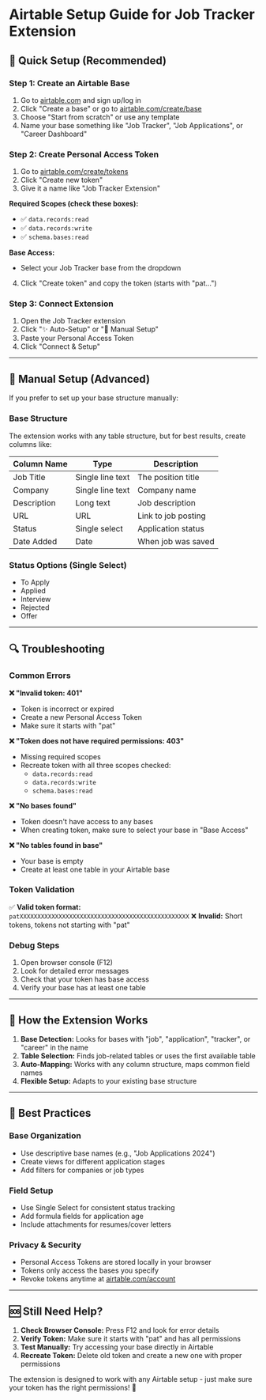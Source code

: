 # Airtable Setup Guide for Job Tracker Extension

## 🚀 Quick Setup (Recommended)

### Step 1: Create an Airtable Base
1. Go to [airtable.com](https://airtable.com) and sign up/log in
2. Click "Create a base" or go to [airtable.com/create/base](https://airtable.com/create/base)
3. Choose "Start from scratch" or use any template
4. Name your base something like "Job Tracker", "Job Applications", or "Career Dashboard"

### Step 2: Create Personal Access Token
1. Go to [airtable.com/create/tokens](https://airtable.com/create/tokens)
2. Click "Create new token"
3. Give it a name like "Job Tracker Extension"

**Required Scopes (check these boxes):**
- ✅ `data.records:read`
- ✅ `data.records:write` 
- ✅ `schema.bases:read`

**Base Access:**
- Select your Job Tracker base from the dropdown

4. Click "Create token" and copy the token (starts with "pat...")

### Step 3: Connect Extension
1. Open the Job Tracker extension
2. Click "✨ Auto-Setup" or "🔧 Manual Setup"
3. Paste your Personal Access Token
4. Click "Connect & Setup"

---

## 🔧 Manual Setup (Advanced)

If you prefer to set up your base structure manually:

### Base Structure
The extension works with any table structure, but for best results, create columns like:

| Column Name | Type | Description |
|-------------|------|-------------|
| Job Title | Single line text | The position title |
| Company | Single line text | Company name |
| Description | Long text | Job description |
| URL | URL | Link to job posting |
| Status | Single select | Application status |
| Date Added | Date | When job was saved |

### Status Options (Single Select)
- To Apply
- Applied  
- Interview
- Rejected
- Offer

---

## 🔍 Troubleshooting

### Common Errors

**❌ "Invalid token: 401"**
- Token is incorrect or expired
- Create a new Personal Access Token
- Make sure it starts with "pat"

**❌ "Token does not have required permissions: 403"**
- Missing required scopes
- Recreate token with all three scopes checked:
  - `data.records:read`
  - `data.records:write`
  - `schema.bases:read`

**❌ "No bases found"**
- Token doesn't have access to any bases
- When creating token, make sure to select your base in "Base Access"

**❌ "No tables found in base"**
- Your base is empty
- Create at least one table in your Airtable base

### Token Validation
✅ **Valid token format:** `patXXXXXXXXXXXXXXXXXXXXXXXXXXXXXXXXXXXXXXXXXXXXXXXX`
❌ **Invalid:** Short tokens, tokens not starting with "pat"

### Debug Steps
1. Open browser console (F12)
2. Look for detailed error messages
3. Check that your token has base access
4. Verify your base has at least one table

---

## 🎯 How the Extension Works

1. **Base Detection:** Looks for bases with "job", "application", "tracker", or "career" in the name
2. **Table Selection:** Finds job-related tables or uses the first available table
3. **Auto-Mapping:** Works with any column structure, maps common field names
4. **Flexible Setup:** Adapts to your existing base structure

---

## 📝 Best Practices

### Base Organization
- Use descriptive base names (e.g., "Job Applications 2024")
- Create views for different application stages
- Add filters for companies or job types

### Field Setup
- Use Single Select for consistent status tracking
- Add formula fields for application age
- Include attachments for resumes/cover letters

### Privacy & Security
- Personal Access Tokens are stored locally in your browser
- Tokens only access the bases you specify
- Revoke tokens anytime at [airtable.com/account](https://airtable.com/account)

---

## 🆘 Still Need Help?

1. **Check Browser Console:** Press F12 and look for error details
2. **Verify Token:** Make sure it starts with "pat" and has all permissions
3. **Test Manually:** Try accessing your base directly in Airtable
4. **Recreate Token:** Delete old token and create a new one with proper permissions

The extension is designed to work with any Airtable setup - just make sure your token has the right permissions! 🚀